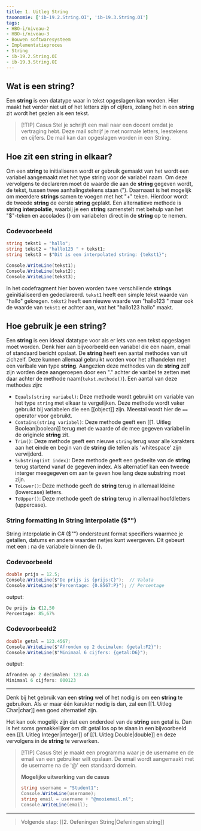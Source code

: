 ```yaml
---
title: 1. Uitleg String
taxonomie: ['ib-19.2.String.OI', 'ib-19.3.String.OI']
tags:
- HBO-i/niveau-2
- HBO-i/niveau-3
- Bouwen softwaresysteem
- Implementatieproces
- String
- ib-19.2.String.OI
- ib-19.3.String.OI
---
```


## Wat is een string?
Een **string** is een datatype waar in tekst opgeslagen kan worden. Hier maakt het verder niet uit of het letters zijn of cijfers, zolang het in een **string**  zit wordt het gezien als een tekst.

> [!TIP] Casus
> Stel je schrijft een mail naar een docent omdat je vertraging hebt. Deze mail schrijf je met normale letters, leestekens en cijfers. De mail kan dan opgeslagen worden in een String.

## Hoe zit een string in elkaar?
Om een **string** te initialiseren wordt er gebruik gemaakt van het wordt een variabel aangemaakt met het type string voor de variabel naam. Om deze vervolgens te declareren moet de waarde die aan de **string** gegeven wordt, de tekst, tussen twee aanhalingstekens staan ("). Daarnaast is het mogelijk om meerdere **strings** samen te voegen met het "+" teken. Hierdoor wordt de tweede **string** de eerste **string** geplakt. Een alternatieve methode is **string interpolatie**, waarbij je een **string** samenstelt met behulp van het "$"-teken en accolades {} om variabelen direct in de **string** op te nemen.

### Codevoorbeeld
```csharp
string tekst1 = "hallo"; 
string tekst2 = "hallo123 " + tekst1; 
string tekst3 = $"Dit is een interpolated string: {tekst1}";

Console.WriteLine(tekst1); 
Console.WriteLine(tekst2);
Console.WriteLine(tekst3);
```

In het codefragment hier boven worden twee verschillende **strings** geïnitialiseerd en gedeclareerd. `tekst1` heeft een simple tekst waarde van "hallo" gekregen. `tekst2` heeft een nieuwe waarde van "hallo123 " maar ook de waarde van `tekst1` er achter aan, wat het "hallo123 hallo" maakt.

## Hoe gebruik je een string?
Een **string** is een ideaal datatype voor als er iets van een tekst opgeslagen moet worden. Denk hier aan bijvoorbeeld een variabel die een naam, email of standaard bericht opslaat. 
De **string** heeft een aantal methodes van uit zichzelf. Deze kunnen allemaal gebruikt worden voor het afhandelen met een varibale van type **string**. Aangezien deze methodes van de **string** zelf zijn worden deze aangeroepen door een "." achter de varibel te zetten met daar achter de methode naam(`tekst.methode()`). Een aantal van deze methodes zijn:
* `Equals(string variabel)`: Deze methode wordt gebruikt om variable van het type `string` met elkaar te vergelijken. Deze methode wordt vaker gebruikt bij variabelen die een [[object]] zijn. Meestal wordt hier de `==` operator voor gebruikt.
* `Contains(string variabel)`: Deze methode geeft een [[1. Uitleg Boolean|boolean]] terug met de waarde of de mee gegeven variabel in de originele **string** zit.
* `Trim()`: Deze methode geeft een nieuwe `string` terug waar alle karakters aan het einde en begin van de **string** die tellen als 'whitespace' zijn verwijderd.
* `Substring(int index)`: Deze methode geeft een gedeelte van de **string** terug startend vanaf de gegeven index. Als alternatief kan een tweede interger meegegeven om aan te geven hoe lang deze substring moet zijn.
* `ToLower()`: Deze methode geeft de **string** terug in allemaal kleine (lowercase) letters.
* `ToUpper()`: Deze methode geeft de **string** terug in allemaal hoofdletters (uppercase).

### String formatting in String Interpolatie ($"")
String interpolatie in C# ($"") ondersteunt format specifiers waarmee je getallen, datums en andere waarden netjes kunt weergeven. Dit gebeurt met een : na de variabele binnen de {}.

### Codevoorbeeld
```csharp
double prijs = 12.5;
Console.WriteLine($"De prijs is {prijs:C}");  // Valuta
Console.WriteLine($"Percentage: {0.8567:P}"); // Percentage
```
output:
```csharp
De prijs is €12,50  
Percentage: 85,67%  
```
### Codevoorbeeld2
```csharp
double getal = 123.4567;
Console.WriteLine($"Afronden op 2 decimalen: {getal:F2}");
Console.WriteLine($"Minimaal 6 cijfers: {getal:D6}");
```
output:
```csharp
Afronden op 2 decimalen: 123.46  
Minimaal 6 cijfers: 000123 
```

---

Denk bij het gebruik van een **string** wel of het nodig is om een **string** te gebruiken. Als er maar één karakter nodig is dan, zal een [[1. Uitleg Char|char]] een goed alternatief zijn.

Het kan ook mogelijk zijn dat een onderdeel van de **string** een getal is. Dan is het soms gemakkelijker om dit getal los op te slaan in een bijvoorbeeld een [[1. Uitleg Integer|integer]] of [[1. Uitleg Double|double]] en deze vervolgens in de **string** te verwerken.

> [!TIP] Casus
> Stel je maakt een programma waar je de username en de email van een gebruiker wilt opslaan. De email wordt aangemaakt met de username na de '@' een standaard domein.
> 
> **Mogelijke uitwerking van de casus**
> ```csharp
> string username = "Student1";
> Console.WriteLine(username);
> string email = username + "@mooiemail.nl";
> Console.WriteLine(email);
> ```

---

> Volgende stap: [[2. Oefeningen String|Oefeningen string]]
